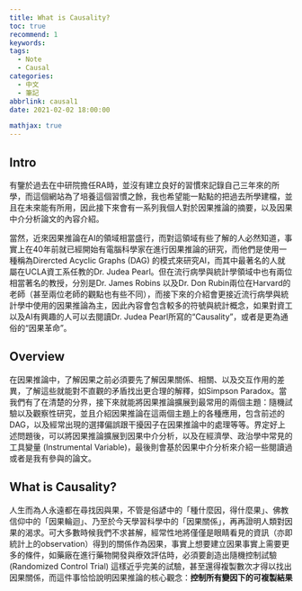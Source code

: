 ```yaml
---
title: What is Causality?
toc: true
recommend: 1
keywords: 
tags: 
  - Note
  - Causal
categories:
  - 中文
  - 筆記
abbrlink: causal1
date: 2021-02-02 18:00:00

mathjax: true
---
```

## Intro
 
 有鑒於過去在中研院擔任RA時，並沒有建立良好的習慣來記錄自己三年來的所學，而這個網站為了培養這個習慣之餘，我也希望能一點點的把過去所學建檔，並且在未來能有所用，因此接下來會有一系列我個人對於因果推論的摘要，以及因果中介分析論文的內容介紹。

當然，近來因果推論在AI的領域相當盛行，而對這領域有些了解的人必然知道，事實上在40年前就已經開始有電腦科學家在進行因果推論的研究，而他們是使用一種稱為Dirercted Acyclic Graphs (DAG) 的模式來研究AI，而其中最著名的人就屬在UCLA資工系任教的Dr. Judea Pearl。但在流行病學與統計學領域中也有兩位相當著名的教授，分別是Dr. James Robins 以及Dr. Don Rubin兩位在Harvard的老師（甚至兩位老師的觀點也有些不同），而接下來的介紹會更接近流行病學與統計學中使用的因果推論為主，因此內容會包含較多的符號與統計概念，如果對資工以及AI有興趣的人可以去閱讀Dr. Judea Pearl所寫的“Causality”，或者是更為通俗的“因果革命”。

<!-- more -->

## Overview

在因果推論中，了解因果之前必須要先了解因果關係、相關、以及交互作用的差異，了解這些就能對不直觀的矛盾找出更合理的解釋，如Simpson Paradox。當我們有了在清楚的分界，接下來就能將因果推論擴展到最常用的兩個主題：隨機試驗以及觀察性研究，並且介紹因果推論在這兩個主題上的各種應用，包含前述的DAG，以及經常出現的選擇偏誤跟干擾因子在因果推論中的處理等等。界定好上述問題後，可以將因果推論擴展到因果中介分析，以及在經濟學、政治學中常見的工具變量 (Instrumental Variable)，最後則會基於因果中介分析來介紹一些閱讀過或者是我有參與的論文。


## What is Causality?

人生而為人永遠都在尋找因與果，不管是俗諺中的「種什麼因，得什麼果」、佛教信仰中的「因果輪迴」、乃至於今天學習科學中的「因果關係」，再再證明人類對因果的渴求。可大多數時候我們不求甚解，經常性地將僅僅是眼睛看見的資訊（亦即統計上的observation）得到的關係作為因果，事實上想要建立因果事實上需要更多的條件，如藥廠在進行藥物開發與療效評估時，必須要創造出隨機控制試驗 (Randomized Control Trial) 這樣近乎完美的試驗，甚至還得複製數次才得以找出因果關係，而這件事恰恰說明因果推論的核心觀念：**控制所有變因下的可複製結果**
